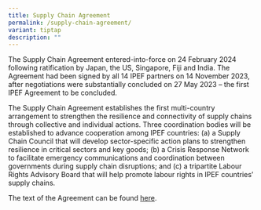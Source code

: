 ```yaml
---
title: Supply Chain Agreement
permalink: /supply-chain-agreement/
variant: tiptap
description: ""
---
```

<p>The Supply Chain Agreement entered-into-force on 24 February 2024 following
ratification by Japan, the US, Singapore, Fiji and India. The Agreement
had been signed by all 14 IPEF partners on 14 November 2023, after negotiations
were substantially concluded on 27 May 2023 – the first IPEF Agreement
to be concluded.&nbsp;</p>
<p></p>
<p>The Supply Chain Agreement establishes the first multi-country arrangement
to strengthen the resilience and connectivity of supply chains through
collective and individual actions. Three coordination bodies will be established
to advance cooperation among IPEF countries: (a) a Supply Chain Council
that will develop sector-specific action plans to strengthen resilience
in critical sectors and key goods; (b) a Crisis Response Network to facilitate
emergency communications and coordination between governments during supply
chain disruptions; and (c) a tripartite Labour Rights Advisory Board that
will help promote labour rights in IPEF countries’ supply chains.&nbsp;</p>
<p></p>
<p>The text of the Agreement can be found <a href="https://www.mti.gov.sg/-/media/MTI/improving-trade/multilateral-and-regional-forums/IPEF/2023-09-07-IPEF-PillarII-Final-Text_Public-Release.pdf" rel="noopener noreferrer nofollow" target="_blank">here</a>.</p>
<p>
<br>
<br>
</p>
